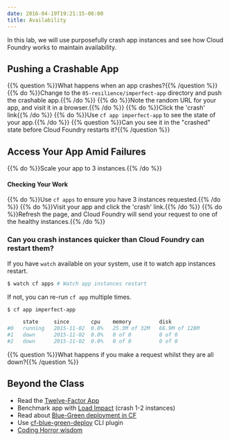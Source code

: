 ```yaml
---
date: 2016-04-19T19:21:15-06:00
title: Availability
---
```


In this lab, we will use purposefully crash app instances and see how Cloud Foundry works to maintain availability.

## Pushing a Crashable App

{{% question %}}What happens when an app crashes?{{% /question %}}
{{% do %}}Change to the `05-resilience/imperfect-app` directory and push the crashable app.{{% /do %}}
{{% do %}}Note the random URL for your app, and visit it in a browser.{{% /do %}}
{{% do %}}Click the 'crash' link{{% /do %}}
{{% do %}}Use `cf app imperfect-app` to see the state of your app.{{% /do %}}
{{% question %}}Can you see it in the "crashed" state before Cloud Foundry restarts it?{{% /question %}}

## Access Your App Amid Failures

{{% do %}}Scale your app to 3 instances.{{% /do %}}

#### Checking Your Work

{{% do %}}Use `cf apps` to ensure you have 3 instances requested.{{% /do %}}
{{% do %}}Visit your app and click the 'crash' link.{{% /do %}}
{{% do %}}Refresh the page, and Cloud Foundry will send your request to one of the healthy instances.{{% /do %}}

### Can you crash instances quicker than Cloud Foundry can restart them?

If you have `watch` available on your system, use it to watch app instances restart.

```sh
$ watch cf apps # Watch app instances restart
```

If not, you can re-run `cf app` multiple times.

```sh
$ cf app imperfect-app

     state     since       cpu    memory         disk
#0   running   2015-11-02  0.0%   25.3M of 32M   66.9M of 128M
#1   down      2015-11-02  0.0%   0 of 0         0 of 0
#2   down      2015-11-02  0.0%   0 of 0         0 of 0
```

{{% question %}}What happens if you make a request whilst they are all down?{{% /question %}}

## Beyond the Class

  * Read the [Twelve-Factor App](http://12factor.net/)
  * Benchmark app with [Load Impact](https://loadimpact.com/) (crash 1-2 instances)
  * Read about [Blue-Green deployment in CF](http://garage.mybluemix.net/posts/blue-green-deployment/)
  * Use [cf-blue-green-deploy](https://github.com/bluemixgaragelondon/cf-blue-green-deploy) CLI plugin
  * [Coding Horror wisdom](http://blog.codinghorror.com/version-1-sucks-but-ship-it-anyway/)
